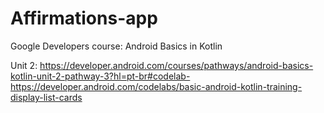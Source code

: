 Affirmations-app
===========================

Google Developers course: Android Basics in Kotlin

Unit 2: https://developer.android.com/courses/pathways/android-basics-kotlin-unit-2-pathway-3?hl=pt-br#codelab-https://developer.android.com/codelabs/basic-android-kotlin-training-display-list-cards